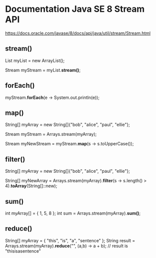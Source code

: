 # Documentation Java SE 8 Stream API #
https://docs.oracle.com/javase/8/docs/api/java/util/stream/Stream.html

## stream() ##

List<Integer> myList = new ArrayList<Integer>();
  
Stream<Integer> myStream = myList.**stream()**;

## forEach() ##

myStream.**forEach**(e -> System.out.println(e));

## map() ##

String[] myArray = new String[]{"bob", "alice", "paul", "ellie"};

Stream<String> myStream = Arrays.stream(myArray);

Stream<String> myNewStream = myStream.**map**(s -> s.toUpperCase());

## filter() ##

String[] myArray = new String[]{"bob", "alice", "paul", "ellie"};

String[] myNewArray = Arrays.stream(myArray).**filter**(s -> s.length() > 4).**toArray**(String[]::new);

## sum() ##

int myArray[] = { 1, 5, 8 };
int sum = Arrays.stream(myArray).**sum()**;

## reduce() ##

String[] myArray = { "this", "is", "a", "sentence" };
String result = Arrays.stream(myArray).**reduce**("", (a,b) -> a + b);
// result is "thisisasentence"
